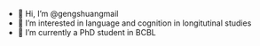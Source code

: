 - 👋 Hi, I’m @gengshuangmail
- 👀 I’m interested in language and cognition in longitutinal studies
- 🌱 I’m currently a PhD student in BCBL



<!---
gengshuangmail/gengshuangmail is a ✨ special ✨ repository because its `README.md` (this file) appears on your GitHub profile.
You can click the Preview link to take a look at your changes.
--->
